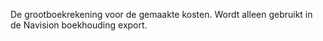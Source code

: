 De grootboekrekening voor de gemaakte kosten. Wordt alleen gebruikt in de Navision boekhouding export.
